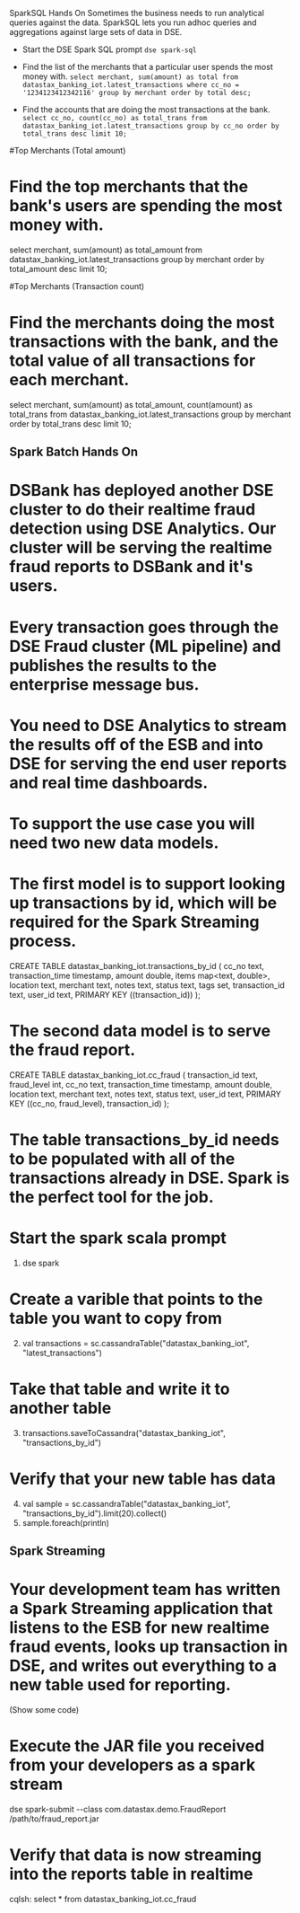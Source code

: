 SparkSQL Hands On
Sometimes the business needs to run analytical queries against the data. SparkSQL lets you run adhoc queries and aggregations against large sets of data in DSE.

* Start the DSE Spark SQL prompt
`dse spark-sql`

* Find the list of the merchants that a particular user spends the most money with.
`select merchant, sum(amount) as total from datastax_banking_iot.latest_transactions where cc_no = '1234123412342116' group by merchant order by total desc;`

* Find the accounts that are doing the most transactions at the bank.
`select cc_no, count(cc_no) as total_trans from datastax_banking_iot.latest_transactions group by cc_no order by total_trans desc limit 10;`

#Top Merchants (Total amount)
# Find the top merchants that the bank's users are spending the most money with.
select merchant, sum(amount) as total_amount from datastax_banking_iot.latest_transactions group by merchant order by total_amount desc limit 10;

#Top Merchants (Transaction count)
# Find the merchants doing the most transactions with the bank, and the total value of all transactions for each merchant.
select merchant, sum(amount) as total_amount, count(amount) as total_trans from datastax_banking_iot.latest_transactions group by merchant order by total_trans desc limit 10;


## Spark Batch Hands On
# DSBank has deployed another DSE cluster to do their realtime fraud detection using DSE Analytics. Our cluster will be serving the realtime fraud reports to DSBank and it's users.
# Every transaction goes through the DSE Fraud cluster (ML pipeline) and publishes the results to the enterprise message bus.
# You need to DSE Analytics to stream the results off of the ESB and into DSE for serving the end user reports and real time dashboards.

# To support the use case you will need two new data models.
# The first model is to support looking up transactions by id, which will be required for the Spark Streaming process.
CREATE TABLE datastax_banking_iot.transactions_by_id (
    cc_no text,
    transaction_time timestamp,
    amount double,
    items map<text, double>,
    location text,
    merchant text,
    notes text,
    status text,
    tags set<text>,
    transaction_id text,
    user_id text,
    PRIMARY KEY ((transaction_id))
);

# The second data model is to serve the fraud report.
CREATE TABLE datastax_banking_iot.cc_fraud (
    transaction_id text,
    fraud_level int,
    cc_no text,
    transaction_time timestamp,
    amount double,
    location text,
    merchant text,
    notes text,
    status text,
    user_id text,
    PRIMARY KEY ((cc_no, fraud_level), transaction_id)
);

# The table transactions_by_id needs to be populated with all of the transactions already in DSE. Spark is the perfect tool for the job.

# Start the spark scala prompt
1) dse spark

# Create a varible that points to the table you want to copy from
2) val transactions = sc.cassandraTable("datastax_banking_iot", "latest_transactions")

# Take that table and write it to another table
3) transactions.saveToCassandra("datastax_banking_iot", "transactions_by_id")

# Verify that your new table has data
4) val sample = sc.cassandraTable("datastax_banking_iot", "transactions_by_id").limit(20).collect()
5) sample.foreach(println)

## Spark Streaming
# Your development team has written a Spark Streaming application that listens to the ESB for new realtime fraud events, looks up transaction in DSE, and writes out everything to a new table used for reporting.

(Show some code)

# Execute the JAR file you received from your developers as a spark stream
dse spark-submit --class com.datastax.demo.FraudReport /path/to/fraud_report.jar

# Verify that data is now streaming into the reports table in realtime
cqlsh: select * from datastax_banking_iot.cc_fraud
